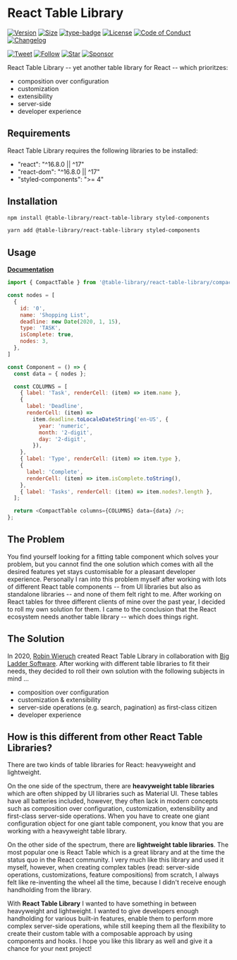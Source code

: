 # React Table Library

[![Version][version-badge]][package]
[![Size][size-badge]][size]
[![type-badge]][package]
[![License][license-badge]][license]
[![Code of Conduct][coc-badge]][coc]
[![Changelog][changelog-badge]][changelog]

[![Tweet][twitter-badge]][twitter]
[![Follow][twitter-follow-badge]][twitter-follow]
[![Star][github-star-badge]][github-star]
[![Sponsor][github-sponsor-badge]][github-sponsor]

React Table Library -- yet another table library for React -- which prioritzes:

- composition over configuration
- customization
- extensibility
- server-side
- developer experience

## Requirements

React Table Library requires the following libraries to be installed:

- "react": "^16.8.0 || ^17"
- "react-dom": "^16.8.0 || ^17"
- "styled-components": ">= 4"

## Installation

```sh
npm install @table-library/react-table-library styled-components
```

```sh
yarn add @table-library/react-table-library styled-components
```

## Usage

**[Documentation](https://react-table-library.com/)**

```javascript
import { CompactTable } from '@table-library/react-table-library/compact';

const nodes = [
  {
    id: '0',
    name: 'Shopping List',
    deadline: new Date(2020, 1, 15),
    type: 'TASK',
    isComplete: true,
    nodes: 3,
  },
]

const Component = () => {
  const data = { nodes };

  const COLUMNS = [
    { label: 'Task', renderCell: (item) => item.name },
    {
      label: 'Deadline',
      renderCell: (item) =>
        item.deadline.toLocaleDateString('en-US', {
          year: 'numeric',
          month: '2-digit',
          day: '2-digit',
        }),
    },
    { label: 'Type', renderCell: (item) => item.type },
    {
      label: 'Complete',
      renderCell: (item) => item.isComplete.toString(),
    },
    { label: 'Tasks', renderCell: (item) => item.nodes?.length },
  ];

  return <CompactTable columns={COLUMNS} data={data} />;
};
```

## The Problem

You find yourself looking for a fitting table component which solves your problem, but you cannot find the one solution which comes with all the desired features yet stays customisable for a pleasant developer experience. Personally I ran into this problem myself after working with lots of different React table components -- from UI libraries but also as standalone libraries -- and none of them felt right to me. After working on React tables for three different clients of mine over the past year, I decided to roll my own solution for them. I came to the conclusion that the React ecosystem needs another table library -- which does things right.

## The Solution

In 2020, [Robin Wieruch](https://www.robinwieruch.de) created React Table Library in collaboration with [Big Ladder Software](https://bigladdersoftware.com/). After working with different table libraries to fit their needs, they decided to roll their own solution with the following subjects in mind ...

- composition over configuration
- customization & extensibility
- server-side operations (e.g. search, pagination) as first-class citizen
- developer experience

[version-badge]: https://img.shields.io/npm/v/@table-library/react-table-library
[package]: https://www.npmjs.com/package/@table-library/react-table-library
[type-badge]: https://img.shields.io/npm/types/@table-library/react-table-library
[license-badge]: https://img.shields.io/npm/l/@table-library/react-table-library.svg
[license]: https://github.com/table-library/react-table-library/blob/master/LICENSE
[github-star-badge]: https://img.shields.io/github/stars/table-library/react-table-library?style=social
[github-star]: https://github.com/table-library/react-table-library/
[coc-badge]: https://img.shields.io/badge/code%20of-conduct-ff69b4.svg
[coc]: https://github.com/table-library/react-table-library/blob/master/CODE_OF_CONDUCT.md
[changelog-badge]: https://img.shields.io/badge/Change-Log-blue
[changelog]: https://github.com/table-library/react-table-library/blob/master/CHANGELOG.md
[twitter]: https://twitter.com/intent/tweet?text=Check%20out%20react-table-library%20by%20%40rwieruch%20https%3A%2F%2Fgithub.com%2Ftable-library%2Freact-table-library%20%F0%9F%91%8D
[twitter-badge]: https://img.shields.io/twitter/url/https/github.com/table-library/react-table-library.svg?style=social
[twitter-follow]: https://twitter.com/rwieruch
[twitter-follow-badge]: https://img.shields.io/twitter/follow/rwieruch?style=social
[size-badge]: https://badgen.net/bundlephobia/minzip/@table-library/react-table-library@latest
[size]: https://bundlephobia.com/package/@table-library/react-table-library
[github-sponsor-badge]: https://img.shields.io/static/v1?label=Sponsor&message=%E2%9D%A4&logo=GitHub&link=https://github.com/sponsors/rwieruch
[github-sponsor]: https://github.com/sponsors/rwieruch

## How is this different from other React Table Libraries?

There are two kinds of table libraries for React: heavyweight and lightweight.

On the one side of the spectrum, there are **heavyweight table libraries** which are often shipped by UI libraries such as Material UI. These tables have all batteries included, however, they often lack in modern concepts such as composition over configuration, customization, extensibility and first-class server-side operations. When you have to create one giant configuration object for one giant table component, you know that you are working with a heavyweight table library.

On the other side of the spectrum, there are **lightweight table libraries**. The most popular one is React Table which is a great library and at the time the status quo in the React community. I very much like this library and used it myself, however, when creating complex tables (read: server-side operations, customizations, feature compositions) from scratch, I always felt like re-inventing the wheel all the time, because I didn't receive enough handholding from the library.

With **React Table Library** I wanted to have something in between heavyweight and lightweight. I wanted to give developers enough handholding for various built-in features, enable them to perform more complex server-side operations, while still keeping them all the flexibility to create their custom table with a composable approach by using components and hooks. I hope you like this library as well and give it a chance for your next project!
